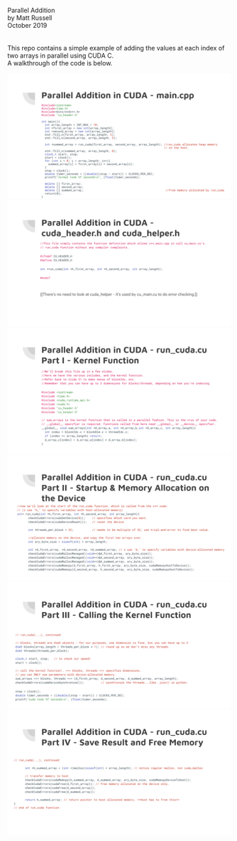 Parallel Addition\
by Matt Russell\
October 2019\
\
\
This repo contains a simple example of adding the values at each index of two arrays in parallel using CUDA C. \
A walkthrough of the code is below.

![alt text](/slides/slide_0.svg)
![alt text](/slides/slide_1.svg)
![alt text](/slides/slide_2.svg)
![alt text](/slides/slide_3.svg)
![alt text](/slides/slide_4.svg)
![alt text](/slides/slide_5.svg)
